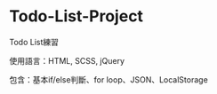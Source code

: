 # Todo-List-Project

Todo List練習

使用語言：HTML, SCSS, jQuery

包含：基本if/else判斷、for loop、JSON、LocalStorage
